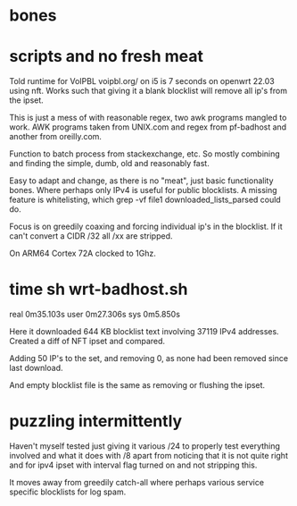 # bones
# scripts and no fresh meat

Told runtime for VoIPBL voipbl.org/ on i5 is 7 seconds on openwrt 22.03 using nft.
Works such that giving it a blank blocklist will remove all ip's from the ipset.

This is just a mess of with reasonable regex, two awk programs mangled to work.
AWK programs taken from UNIX.com and regex from pf-badhost and another from oreilly.com.

Function to batch process from stackexchange, etc.
So mostly combining and finding the simple, dumb, old and reasonably fast.

Easy to adapt and change, as there is no "meat", just basic functionality bones.
Where perhaps only IPv4 is useful for public blocklists.
A missing feature is whitelisting, which grep -vf file1 downloaded_lists_parsed could do.

Focus is on greedily coaxing and forcing individual ip's in the blocklist.
If it can't convert a CIDR /32 all /xx are stripped.


On ARM64 Cortex 72A clocked to 1Ghz.

# time sh wrt-badhost.sh

real	0m35.103s
user	0m27.306s
sys	0m5.850s

Here it downloaded 644 KB blocklist text involving 37119 IPv4 addresses.
Created a diff of NFT ipset and compared.

Adding 50 IP's to the set, and removing 0, as none had been removed since last download.

And empty blocklist file is the same as removing or flushing the ipset.

# puzzling intermittently

Haven't myself tested just giving it various /24 to properly test everything involved
and what it does with /8 apart from noticing that it is not quite right and for ipv4 ipset
with interval flag turned on and not stripping this.

It moves away from greedily catch-all where perhaps various service specific blocklists for log spam.
